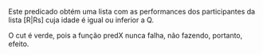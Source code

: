 Este predicado obtém uma lista com as performances dos participantes da lista [R|Rs] cuja idade é igual ou inferior a Q.

O cut é verde, pois a função predX nunca falha, não fazendo, portanto, efeito.